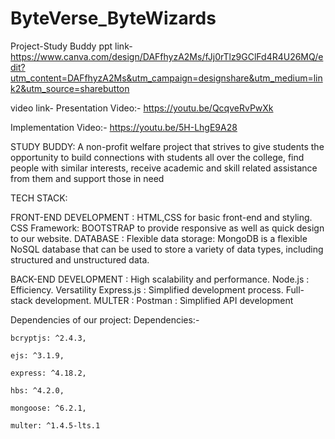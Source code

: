 # ByteVerse_ByteWizards
Project-Study Buddy
ppt link-https://www.canva.com/design/DAFfhyzA2Ms/fJj0rTlz9GClFd4R4U26MQ/edit?utm_content=DAFfhyzA2Ms&utm_campaign=designshare&utm_medium=link2&utm_source=sharebutton

video link-
Presentation Video:- https://youtu.be/QcqveRvPwXk

Implementation Video:- https://youtu.be/5H-LhgE9A28

STUDY BUDDY:
A non-profit welfare project that strives to give students the opportunity to build connections
with students all over the college, find people with similar interests, receive academic
and skill related assistance from them and support those in need



TECH STACK:


FRONT-END DEVELOPMENT :
HTML,CSS for basic front-end and styling.
CSS Framework: BOOTSTRAP to provide responsive as well as quick design to our website.
DATABASE :
Flexible data storage: MongoDB is a flexible NoSQL database that can be used to store a variety of data types, including structured and unstructured data.


BACK-END DEVELOPMENT :
High scalability and performance.
Node.js :
Efficiency.
Versatility
Express.js :
Simplified development process.
Full-stack development.
MULTER  :
Postman :
Simplified API development


Dependencies of our project:
Dependencies:-



    bcryptjs: ^2.4.3,

    ejs: ^3.1.9,
    
    express: ^4.18.2,
    
    hbs: ^4.2.0,
    
    mongoose: ^6.2.1,
    
    multer: ^1.4.5-lts.1

